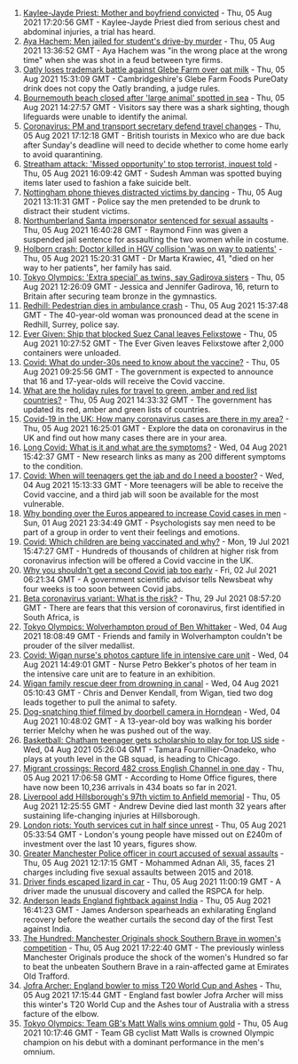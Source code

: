 1. [Kaylee-Jayde Priest: Mother and boyfriend convicted](https://www.bbc.co.uk/news/uk-england-birmingham-58106169) - Thu, 05 Aug 2021 17:20:56 GMT - Kaylee-Jayde Priest died from serious chest and abdominal injuries, a trial has heard.
2. [Aya Hachem: Men jailed for student's drive-by murder](https://www.bbc.co.uk/news/uk-england-lancashire-58087826) - Thu, 05 Aug 2021 13:36:52 GMT - Aya Hachem was "in the wrong place at the wrong time" when she was shot in a feud between tyre firms.
3. [Oatly loses trademark battle against Glebe Farm over oat milk](https://www.bbc.co.uk/news/uk-england-cambridgeshire-58102252) - Thu, 05 Aug 2021 15:31:09 GMT - Cambridgeshire's Glebe Farm Foods PureOaty drink does not copy the Oatly branding, a judge rules.
4. [Bournemouth beach closed after 'large animal' spotted in sea](https://www.bbc.co.uk/news/uk-england-dorset-58090890) - Thu, 05 Aug 2021 14:27:57 GMT - Visitors say there was a shark sighting, though lifeguards were unable to identify the animal.
5. [Coronavirus: PM and transport secretary defend travel changes](https://www.bbc.co.uk/news/uk-58100523) - Thu, 05 Aug 2021 17:12:18 GMT - British tourists in Mexico who are due back after Sunday's deadline will need to decide whether to come home early to avoid quarantining.
6. [Streatham attack: 'Missed opportunity' to stop terrorist, inquest told](https://www.bbc.co.uk/news/uk-england-london-58097955) - Thu, 05 Aug 2021 16:09:42 GMT - Sudesh Amman was spotted buying items later used to fashion a fake suicide belt.
7. [Nottingham phone thieves distracted victims by dancing](https://www.bbc.co.uk/news/uk-england-nottinghamshire-58103794) - Thu, 05 Aug 2021 13:11:31 GMT - Police say the men pretended to be drunk to distract their student victims.
8. [Northumberland Santa impersonator sentenced for sexual assaults](https://www.bbc.co.uk/news/uk-england-tyne-58106725) - Thu, 05 Aug 2021 16:40:28 GMT - Raymond Finn was given a suspended jail sentence for assaulting the two women while in costume.
9. [Holborn crash: Doctor killed in HGV collision 'was on way to patients'](https://www.bbc.co.uk/news/uk-england-london-58104440) - Thu, 05 Aug 2021 15:20:31 GMT - Dr Marta Krawiec, 41, "died on her way to her patients", her family has said.
10. [Tokyo Olympics: 'Extra special' as twins, say Gadirova sisters](https://www.bbc.co.uk/news/uk-england-beds-bucks-herts-58101556) - Thu, 05 Aug 2021 12:26:09 GMT - Jessica and Jennifer Gadirova, 16, return to Britain after securing team bronze in the gymnastics.
11. [Redhill: Pedestrian dies in ambulance crash](https://www.bbc.co.uk/news/uk-england-surrey-58105882) - Thu, 05 Aug 2021 15:37:48 GMT - The 40-year-old woman was pronounced dead at the scene in Redhill, Surrey, police say.
12. [Ever Given: Ship that blocked Suez Canal leaves Felixstowe](https://www.bbc.co.uk/news/uk-england-suffolk-58100664) - Thu, 05 Aug 2021 10:27:52 GMT - The Ever Given leaves Felixstowe after 2,000 containers were unloaded.
13. [Covid: What do under-30s need to know about the vaccine?](https://www.bbc.co.uk/news/health-57273875) - Thu, 05 Aug 2021 09:25:56 GMT - The government is expected to announce that 16 and 17-year-olds will receive the Covid vaccine.
14. [What are the holiday rules for travel to green, amber and red list countries?](https://www.bbc.co.uk/news/explainers-52544307) - Thu, 05 Aug 2021 14:33:32 GMT - The government has updated its red, amber and green lists of countries.
15. [Covid-19 in the UK: How many coronavirus cases are there in my area?](https://www.bbc.co.uk/news/uk-51768274) - Thu, 05 Aug 2021 16:25:01 GMT - Explore the data on coronavirus in the UK and find out how many cases there are in your area.
16. [Long Covid: What is it and what are the symptoms?](https://www.bbc.co.uk/news/health-57833394) - Wed, 04 Aug 2021 15:42:37 GMT - New research links as many as 200 different symptoms to the condition.
17. [Covid: When will teenagers get the jab and do I need a booster?](https://www.bbc.co.uk/news/health-55045639) - Wed, 04 Aug 2021 15:13:33 GMT - More teenagers will be able to receive the Covid vaccine, and a third jab will soon be available for the most vulnerable.
18. [Why bonding over the Euros appeared to increase Covid cases in men](https://www.bbc.co.uk/news/health-58015593) - Sun, 01 Aug 2021 23:34:49 GMT - Psychologists say men need to be part of a group in order to vent their feelings and emotions.
19. [Covid: Which children are being vaccinated and why?](https://www.bbc.co.uk/news/health-57888429) - Mon, 19 Jul 2021 15:47:27 GMT - Hundreds of thousands of children at higher risk from coronavirus infection will be offered a Covid vaccine in the UK.
20. [Why you shouldn't get a second Covid jab too early](https://www.bbc.co.uk/news/newsbeat-57682233) - Fri, 02 Jul 2021 06:21:34 GMT - A government scientific advisor tells Newsbeat why four weeks is too soon between Covid jabs.
21. [Beta coronavirus variant: What is the risk?](https://www.bbc.co.uk/news/health-55534727) - Thu, 29 Jul 2021 08:57:20 GMT - There are fears that this version of coronavirus, first identified in South Africa, is
22. [Tokyo Olympics: Wolverhampton proud of Ben Whittaker](https://www.bbc.co.uk/news/uk-england-birmingham-58094358) - Wed, 04 Aug 2021 18:08:49 GMT - Friends and family in Wolverhampton couldn't be prouder of the silver medallist.
23. [Covid: Wigan nurse's photos capture life in intensive care unit](https://www.bbc.co.uk/news/uk-england-manchester-58091299) - Wed, 04 Aug 2021 14:49:01 GMT - Nurse Petro Bekker's photos of her team in the intensive care unit are to feature in an exhibition.
24. [Wigan family rescue deer from drowning in canal](https://www.bbc.co.uk/news/uk-england-manchester-58080726) - Wed, 04 Aug 2021 05:10:43 GMT - Chris and Denver Kendall, from Wigan, tied two dog leads together to pull the animal to safety.
25. [Dog-snatching thief filmed by doorbell camera in Horndean](https://www.bbc.co.uk/news/uk-england-hampshire-58086838) - Wed, 04 Aug 2021 10:48:02 GMT - A 13-year-old boy was walking his border terrier Melchy when he was pushed out of the way.
26. [Basketball: Chatham teenager gets scholarship to play for top US side](https://www.bbc.co.uk/news/uk-england-kent-58074005) - Wed, 04 Aug 2021 05:26:04 GMT - Tamara Fournillier-Onadeko, who plays at youth level in the GB squad, is heading to Chicago.
27. [Migrant crossings: Record 482 cross English Channel in one day](https://www.bbc.co.uk/news/uk-england-kent-58100694) - Thu, 05 Aug 2021 17:06:58 GMT - According to Home Office figures, there have now been 10,236 arrivals in 434 boats so far in 2021.
28. [Liverpool add Hillsborough's 97th victim to Anfield memorial](https://www.bbc.co.uk/news/uk-england-merseyside-58099651) - Thu, 05 Aug 2021 12:25:55 GMT - Andrew Devine died last month 32 years after sustaining life-changing injuries at Hillsborough.
29. [London riots: Youth services cut in half since unrest](https://www.bbc.co.uk/news/uk-england-london-58030259) - Thu, 05 Aug 2021 05:33:54 GMT - London's young people have missed out on £240m of investment over the last 10 years, figures show.
30. [Greater Manchester Police officer in court accused of sexual assaults](https://www.bbc.co.uk/news/uk-england-manchester-58102258) - Thu, 05 Aug 2021 12:17:15 GMT - Mohammed Adnan Ali, 35, faces 21 charges including five sexual assaults between 2015 and 2018.
31. [Driver finds escaped lizard in car](https://www.bbc.co.uk/news/uk-england-devon-58099796) - Thu, 05 Aug 2021 11:00:19 GMT - A driver made the unusual discovery and called the RSPCA for help.
32. [Anderson leads England fightback against India](https://www.bbc.co.uk/sport/cricket/58106765) - Thu, 05 Aug 2021 16:41:23 GMT - James Anderson spearheads an exhilarating England recovery before the weather curtails the second day of the first Test against India.
33. [The Hundred: Manchester Originals shock Southern Brave in women's competition](https://www.bbc.co.uk/sport/cricket/58106112) - Thu, 05 Aug 2021 17:22:40 GMT - The previously winless Manchester Originals produce the shock of the women's Hundred so far to beat the unbeaten Southern Brave in a rain-affected game at Emirates Old Trafford.
34. [Jofra Archer: England bowler to miss T20 World Cup and Ashes](https://www.bbc.co.uk/sport/cricket/58101797) - Thu, 05 Aug 2021 17:15:44 GMT - England fast bowler Jofra Archer will miss this winter's T20 World Cup and the Ashes tour of Australia with a stress facture of the elbow.
35. [Tokyo Olympics: Team GB's Matt Walls wins omnium gold](https://www.bbc.co.uk/sport/olympics/58098593) - Thu, 05 Aug 2021 10:17:46 GMT - Team GB cyclist Matt Walls is crowned Olympic champion on his debut with a dominant performance in the men's omnium.
